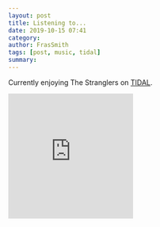 ```yaml
---
layout: post
title: Listening to...
date: 2019-10-15 07:41
category:
author: FrasSmith
tags: [post, music, tidal]
summary:
---
```


Currently enjoying The Stranglers on [TIDAL](https://tidal.com).

<div style="position: relative; padding-bottom: 50%; height: 0; overflow: hidden; max-width: 50%;"><iframe src="https://embed.tidal.com/albums/34052236?layout=gridify" frameborder="0" allowfullscreen style="position: absolute; top: 0; left: 0; width: 100%; height: 1px; min-height: 100%; margin: 0 auto;"></iframe></div>
